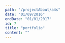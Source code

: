 ```yaml
---
path: "/projectAbout/a4s"
date: "01/09/2016"
endDate: "01/01/2017"
id: 7
title: "portfolio"
content: ""
---
```

